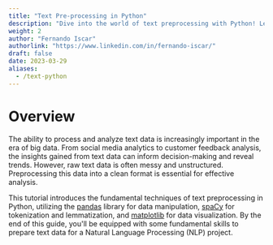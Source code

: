 ```yaml
---
title: "Text Pre-processing in Python" 
description: "Dive into the world of text preprocessing with Python! Learn how to clean, tokenize, and visualize text data for your NLP projects using popular libraries such as pandas, spaCy, and matplotlib"
weight: 2
author: "Fernando Iscar"
authorlink: "https://www.linkedin.com/in/fernando-iscar/"
draft: false
date: 2023-03-29
aliases: 
  - /text-python
---
```


# Overview

The ability to process and analyze text data is increasingly important in the era of big data. From social media analytics to customer feedback analysis, the insights gained from text data can inform decision-making and reveal trends. However, raw text data is often messy and unstructured. Preprocessing this data into a clean format is essential for effective analysis.

This tutorial introduces the fundamental techniques of text preprocessing in Python, utilizing the [pandas](https://pandas.pydata.org/) library for data manipulation, [spaCy](https://spacy.io/) for tokenization and lemmatization, and [matplotlib](https://matplotlib.org/) for data visualization. By the end of this guide, you'll be equipped with some fundamental skills to prepare text data for a Natural Language Processing (NLP) project.



